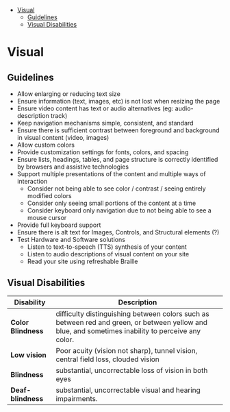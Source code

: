 - [Visual](#visual)
  - [Guidelines](#guidelines)
  - [Visual Disabilities](#visual-disabilities)

# Visual

## Guidelines

- Allow enlarging or reducing text size
- Ensure information (text, images, etc) is not lost when resizing the page
- Ensure video content has text or audio alternatives (eg: audio-description track)
- Keep navigation mechanisms simple, consistent, and standard
- Ensure there is sufficient contrast between foreground and background in visual content (video, images)
- Allow custom colors
- Provide customization settings for fonts, colors, and spacing
- Ensure lists, headings, tables, and page structure is correctly identified by browsers and assistive technologies
- Support multiple presentations of the content and multiple ways of interaction
  - Consider not being able to see color / contrast / seeing entirely modified colors
  - Consider only seeing small portions of the content at a time
  - Consider keyboard only navigation due to not being able to see a mouse cursor
- Provide full keyboard support
- Ensure there is alt text for Images, Controls, and Structural elements (?)
- Test Hardware and Software solutions
  - Listen to text-to-speech (TTS) synthesis of your content
  - Listen to audio descriptions of visual content on your site
  - Read your site using refreshable Braille

## Visual Disabilities

| Disability          | Description                                                                                                                                        |
| ------------------- | -------------------------------------------------------------------------------------------------------------------------------------------------- |
| **Color Blindness** | difficulty distinguishing between colors such as between red and green, or between yellow and blue, and sometimes inability to perceive any color. |
| **Low vision**      | Poor acuity (vision not sharp), tunnel vision, central field loss, clouded vision                                                                  |
| **Blindness**       | substantial, uncorrectable loss of vision in both eyes                                                                                             |
| **Deaf-blindness**  | substantial, uncorrectable visual and hearing impairments.                                                                                         |
